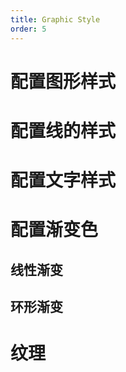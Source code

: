```yaml
---
title: Graphic Style
order: 5
---
```


# 配置图形样式

# 配置线的样式

# 配置文字样式

# 配置渐变色

## 线性渐变

## 环形渐变

# 纹理
